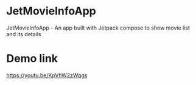 # JetMovieInfoApp
JetMovieInfoApp - An app built with Jetpack compose to show movie list and its details

# Demo link
https://youtu.be/KpVhW2zWqgs

